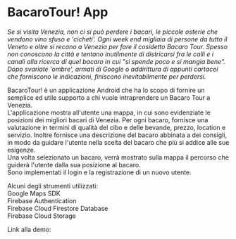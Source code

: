 # BacaroTour! App

*Se si visita Venezia, non ci si può perdere i bacari, le piccole osterie che vendono vino sfuso e 'cicheti'.
Ogni week end migliaia di persone da tutto il Veneto e oltre si recano a Venezia per fare il cosidetto Bacaro Tour.
Spesso non conoscono la città e tentano inutilmente di districarsi fra le calli e i canali alla ricerca di quel bacaro in cui "si spende poco e si mangia bene". 
Dopo svariate 'ombre', armati di Google o addirittura di appunti cartacei che forniscono le indicazioni, finiscono inevitabilmente per perdersi.*

BacaroTour! è un applicazione Android che ha lo scopo di fornire un semplice ed utile supporto a chi vuole intraprendere un Bacaro Tour a Venezia.       
L'applicazione mostra all'utente una mappa, in cui sono evidenziate le posizioni dei migliori bacari di Venezia. 
Per ogni bacaro, fornisce una valutazione in termini di qualità del cibo e delle bevande, prezzo, location e servizio.
Inoltre fornisce una descrizione del bacaro abbinata a dei consigli, in modo da guidare l'utente nella scelta del bacaro che più si addice alle sue esigenze.      
Una volta selezionato un bacaro, verrà mostrato sulla mappa il percorso che guiderà l'utente dalla sua posizione al bacaro.      
Sono implementati il login e la registrazione di un nuovo utente.     

Alcuni degli strumenti utilizzati:    
Google Maps SDK     
Firebase Authentication      
Firebase Cloud Firestore Database      
Firebase Cloud Storage   

Link alla demo:
